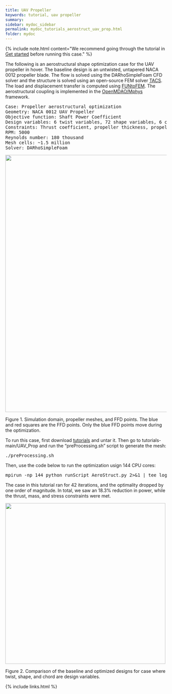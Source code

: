 ```yaml
---
title: UAV Propeller 
keywords: tutorial, uav propeller
summary: 
sidebar: mydoc_sidebar
permalink: mydoc_tutorials_aerostruct_uav_prop.html
folder: mydoc
---
```


{% include note.html content="We recommend going through the tutorial in [Get started](mydoc_get_started_download_docker.html) before running this case." %}

The following is an aerostructural shape optimization case for the UAV propeller in hover. The baseline design is an untwisted, untapered NACA 0012 propeller blade. The flow is solved using the DARhoSimpleFoam CFD solver and the structure is solved using an open-source FEM solver [TACS](https://github.com/smdogroup/tacs). The load and displacement transfer is computed using [FUNtoFEM](https://github.com/smdogroup/funtofem). The aerostructural coupling is implemented in the [OpenMDAO/Mphys](https://github.com/OpenMDAO/mphys) framework.

<pre>
Case: Propeller aerostructural optimization 
Geometry: NACA 0012 UAV Propeller 
Objective function: Shaft Power Coefficient
Design variables: 6 twist variables, 72 shape variables, 6 chord variables, rotation speed
Constraints: Thrust coefficient, propeller thickness, propeller spanwise curvature, leading edge, and mass
RPM: 5000
Reynolds number: 180 thousand
Mesh cells: ~1.5 million
Solver: DARhoSimpleFoam
</pre>

<img src="{{ site.url }}{{ site.baseurl }}/images/tutorials/AeroStruct_Propeller_Mesh" style="width:800px !important;" />

Figure 1. Simulation domain, propeller meshes, and FFD points. The blue and red squares are the FFD points. Only the blue FFD points move during the optimization.

To run this case, first download [tutorials](https://github.com/DAFoam/tutorials/archive/main.tar.gz) and untar it. Then go to tutorials-main/UAV_Prop and run the “preProcessing.sh” script to generate the mesh:

<pre>
./preProcessing.sh
</pre>

Then, use the code below to run the optimization usign 144 CPU cores:
  
<pre>
mpirun -np 144 python runScript_AeroStruct.py 2>&1 | tee logOpt.txt
</pre>

The case in this tutorial ran for 42 iterations, and the optimality dropped by one order of magnitude. In total, we saw an 18.3% reduction in power, while the thrust, mass, and stress constraints were met. 

<img src="{{ site.url }}{{ site.baseurl }}/images/tutorials/UAV_PropAnimation" style="width:500px !important;" />

Figure 2. Comparison of the baseline and optimized designs for case where twist, shape, and chord are design variables. 



{% include links.html %}
